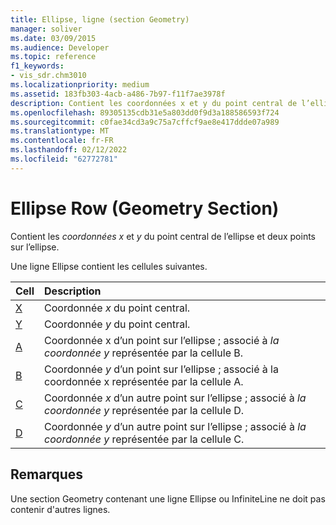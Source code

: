 ```yaml
---
title: Ellipse, ligne (section Geometry)
manager: soliver
ms.date: 03/09/2015
ms.audience: Developer
ms.topic: reference
f1_keywords:
- vis_sdr.chm3010
ms.localizationpriority: medium
ms.assetid: 183fb303-4acb-a486-7b97-f11f7ae3978f
description: Contient les coordonnées x et y du point central de l’ellipse et deux points sur l’ellipse.
ms.openlocfilehash: 89305135cdb31e5a803dd0f9d3a188586593f724
ms.sourcegitcommit: c0fae34cd3a9c75a7cffcf9ae8e417ddde07a989
ms.translationtype: MT
ms.contentlocale: fr-FR
ms.lasthandoff: 02/12/2022
ms.locfileid: "62772781"
---
```

# <a name="ellipse-row-geometry-section"></a>Ellipse Row (Geometry Section)

Contient les  *coordonnées x*  et  *y*  du point central de l’ellipse et deux points sur l’ellipse. 
  
Une ligne Ellipse contient les cellules suivantes.
  
|**Cell**|**Description**|
|:-----|:-----|
|[X](x-cell-geometry-section.md) <br/> |Coordonnée *x*  du point central. |
|[Y](y-cell-geometry-section.md) <br/> |Coordonnée *y*  du point central. |
|[A](a-cell-geometry-section.md) <br/> |Coordonnée x d’un point sur l’ellipse ; associé à  *la coordonnée y*  représentée par la cellule B. |
|[B](b-cell-geometry-section.md) <br/> |Coordonnée *y*  d’un point sur l’ellipse ; associé à la coordonnée x représentée par la cellule A. |
|[C](c-cell-geometry-section.md) <br/> |Coordonnée *x*  d’un autre point sur l’ellipse ; associé à  *la coordonnée y*  représentée par la cellule D. |
|[D](d-cell-geometry-section.md) <br/> |Coordonnée *y*  d’un autre point sur l’ellipse ; associé à  *la coordonnée y*  représentée par la cellule C. |
   
## <a name="remarks"></a>Remarques

Une section Geometry contenant une ligne Ellipse ou InfiniteLine ne doit pas contenir d'autres lignes.
  

